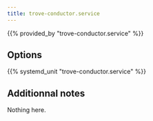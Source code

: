 ```yaml
---
title: trove-conductor.service
---
```


{{% provided_by "trove-conductor.service" %}}

## Options

{{% systemd_unit "trove-conductor.service" %}}

## Additionnal notes

Nothing here.